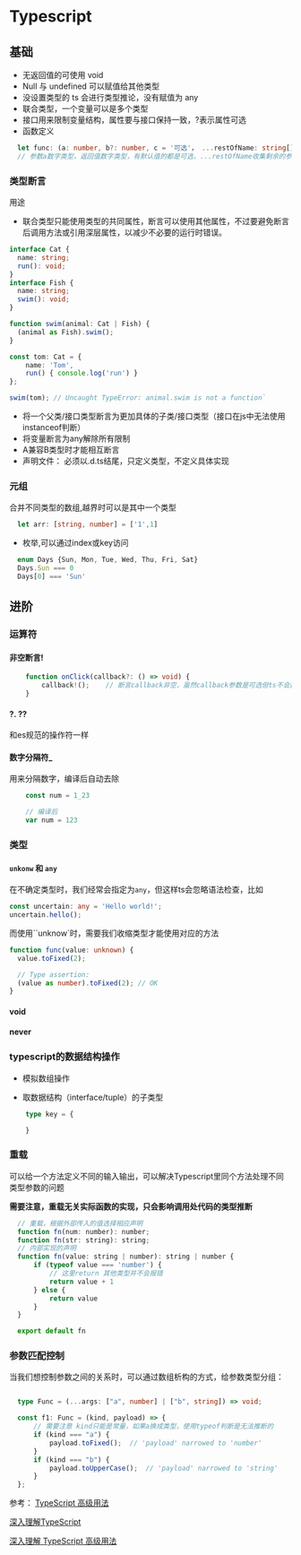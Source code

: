 # Typescript

## 基础

- 无返回值的可使用 void
- Null 与 undefined 可以赋值给其他类型
- 没设置类型的 ts 会进行类型推论，没有赋值为 any
- 联合类型，一个变量可以是多个类型
- 接口用来限制变量结构，属性要与接口保持一致，?表示属性可选
- 函数定义

```typescript
  let func: (a: number, b?: number, c = '可选'， ...restOfName: string[]) => number
  // 参数a数字类型，返回值数字类型，有默认值的都是可选，...restOfName收集剩余的参数(只能是最后一个参数)
```

### 类型断言
  用途
  - 联合类型只能使用类型的共同属性，断言可以使用其他属性，不过要避免断言后调用方法或引用深层属性，以减少不必要的运行时错误。
  ```typescript
  interface Cat {
    name: string;
    run(): void;
  }
  interface Fish {
    name: string;
    swim(): void;
  }
  
  function swim(animal: Cat | Fish) {
    (animal as Fish).swim();
  }

  const tom: Cat = {
      name: 'Tom',
      run() { console.log('run') }
  };

  swim(tom); // Uncaught TypeError: animal.swim is not a function`
  ```

  - 将一个父类/接口类型断言为更加具体的子类/接口类型（接口在js中无法使用instanceof判断）
  - 将变量断言为any解除所有限制
  - A兼容B类型时才能相互断言
- 声明文件：
  必须以.d.ts结尾，只定义类型，不定义具体实现



### 元组
合并不同类型的数组,越界时可以是其中一个类型
```typescript
  let arr: [string, number] = ['1',1]
```

- 枚举,可以通过index或key访问
```typescript
  enum Days {Sun, Mon, Tue, Wed, Thu, Fri, Sat}
  Days.Sun === 0
  Days[0] === 'Sun'
```

## 进阶
### 运算符
#### 非空断言!
```typescript
    function onClick(callback?: () => void) {
        callback!();	// 断言callback非空，虽然callback参数是可选但ts不会报错
    }
```
#### ?. ??
和es规范的操作符一样
#### 数字分隔符_
用来分隔数字，编译后自动去除
```typescript
    const num = 1_23

    // 编译后
    var num = 123
```
### 类型
#### `unkonw` 和 `any`
在不确定类型时，我们经常会指定为`any`，但这样ts会忽略语法检查，比如
```typescript
const uncertain: any = 'Hello world!';
uncertain.hello();
```

而使用``unknow`时，需要我们收缩类型才能使用对应的方法
```typescript
function func(value: unknown) {
  value.toFixed(2);

  // Type assertion:
  (value as number).toFixed(2); // OK
}
```

#### void

#### never

### typescript的数据结构操作
- 模拟数组操作

- 取数据结构（interface/tuple）的子类型
```typescript
    type key = {

    }
```

### 重载

可以给一个方法定义不同的输入输出，可以解决Typescript里同个方法处理不同类型参数的问题

**需要注意，重载无关实际函数的实现，只会影响调用处代码的类型推断**
```javascript
  // 重载，根据外部传入的值选择相应声明
  function fn(num: number): number;
  function fn(str: string): string;
  // 内部实现的声明
  function fn(value: string | number): string | number {
      if (typeof value === 'number') {
          // 这里return 其他类型并不会报错
          return value + 1
      } else {
          return value
      }
  }

  export default fn

```

### 参数匹配控制
当我们想控制参数之间的关系时，可以通过数组析构的方式，给参数类型分组：
```typescript

  type Func = (...args: ["a", number] | ["b", string]) => void;

  const f1: Func = (kind, payload) => {
      // 需要注意 kind只能是常量，如果a换成类型，使用typeof判断是无法推断的
      if (kind === "a") {
          payload.toFixed();  // 'payload' narrowed to 'number'
      }
      if (kind === "b") {
          payload.toUpperCase();  // 'payload' narrowed to 'string'
      }
  };
```


参考：
[TypeScript 高级用法](https://juejin.cn/post/6926794697553739784)

[深入理解TypeScript](https://jkchao.github.io/typescript-book-chinese/typings/functions.html)

[深入理解 TypeScript 高级用法](https://zhuanlan.zhihu.com/p/136254808)

